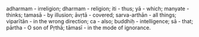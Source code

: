 adharmam - irreligion; dharmam - religion; iti - thus; yā - which; manyate - thinks; tamasā - by illusion; āvṛtā - covered; sarva-arthān - all things; viparītān - in the wrong direction; ca - also; buddhiḥ - intelligence; sā - that; pārtha - O son of Pṛthā; tāmasī - in the mode of ignorance.